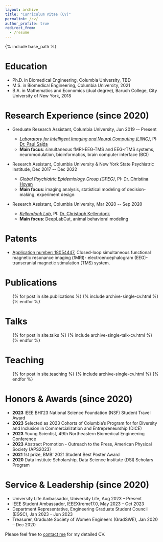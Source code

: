 ```yaml
---
layout: archive
title: "Curriculum Vitae (CV)"
permalink: /cv/
author_profile: true
redirect_from:
  - /resume
---
```


{% include base_path %}

Education
======
* Ph.D. in Biomedical Engineering, Columbia University, TBD
* M.S. in Biomedical Engineering, Columbia University, 2021
* B.A. in Mathematics and Economics (dual degree), Baruch College, City University of New York, 2018

Research Experience (since 2020)
======
* Greduate Research Assistant, Columbia University, Jun 2019 -- Present
  * <i>[Laboratory for Intelligent Imaging and Neural Computing (LIINC)](https://liinc.bme.columbia.edu)</i>, PI: [Dr. Paul Sajda](https://www.bme.columbia.edu/faculty/paul-sajda)
  * <b>Main focus</b>: simultaneous fMRI-EEG-TMS and EEG-rTMS systems, neuromodulation, bioinformatics, brain computer interface (BCI)

* Research Assistant, Columbia University & New York State Psychiatric Institude, Dec 2017 -- Dec 2022
  * <i>[Global Psychiatric Epidemiology Group (GPEG)](https://childadolescentpsych.cumc.columbia.edu/professionals/research-programs/global-psychiatric-epidemiology-group-gpeg/gpeg-members)</i>, PI: [Dr. Christina Hoven](https://www.columbiapsychiatry.org/profile/christina-hoven-phd)
  * <b>Main focus</b>: imaging analysis, statistical modeling of decision-making, experiment design

* Research Assistant, Columbia University, Mar 2020 -- Sep 2020 
  * <i>[Kellendonk Lab](https://www.kellendonklab.org)</i>, PI: [Dr. Christoph Kellendonk](https://www.columbiapsychiatry.org/profile/christoph-kellendonk-phd)
  * <b>Main focus</b>: DeepLabCut, animal behavioral modeling 

Patents
======
* [Application number: 18054447](https://patents.google.com/patent/US20230143233A1/en), Closed-loop simultaneous functional magnetic resonance imaging (fMRI)- electroencephalogram (EEG)- transcranial magnetic stimulation (TMS) system.

Publications
======
  <ul>{% for post in site.publications %}
    {% include archive-single-cv.html %}
  {% endfor %}</ul>
  
Talks
======
  <ul>{% for post in site.talks %}
    {% include archive-single-talk-cv.html %}
  {% endfor %}</ul>
  
Teaching
======
  <ul>{% for post in site.teaching %}
    {% include archive-single-cv.html %}
  {% endfor %}</ul>

Honors & Awards (since 2020)
======
* <b>2023</b>  IEEE BHI’23 National Science Foundation (NSF) Student Travel Award
* <b>2023</b>  Selected as 2023 Cohorts of Columbia’s Program for for Diversity and Inclusion in Commercialization and Entrepreneurship (DICE) 
* <b>2023</b>  Young Scientist, 49th Northeastern Biomedical Engineering Conference
* <b>2023</b>  Abstract Promotion - Outreach to the Press, American Physical Society (APS2023)
* <b>2021</b>  1st prize, BMB’ 2021 Student Best Poster Award
* <b>2020</b>  Data Institute Scholarship, Data Science Institute (DSI) Scholars Program

Service & Leadership (since 2020)
======
* University Life Ambassador, University Life, Aug 2023 – Present
* IEEE Student Ambassador, IEEEXtreme17.0, May 2023 – Oct 2023
* Department Representative, Engineering Graduate Student Council (EGSC), Jan 2023 – Jun 2023
* Treasurer, Graduate Society of Women Engineers (GradSWE), Jan 2020 – Dec 2020

Please feel free to [contact me](xiaoxiao.sun@columbia.edu) for my detailed CV.
